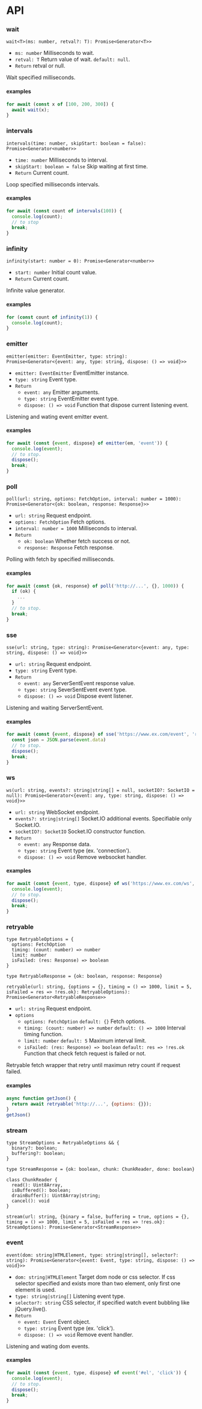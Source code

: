 # API

### wait

```
wait<T>(ms: number, retval?: T): Promise<Generator<T>>
```

* `ms: number` Milliseconds to wait.
* `retval: T` Return value of wait. `default: null`.
* `Return` retval or null.

Wait specified milliseconds.

#### examples

```javascript
for await (const x of [100, 200, 300]) {
  await wait(x);
}
```

### intervals

```
intervals(time: number, skipStart: boolean = false): Promise<Generator<number>>
```

* `time: number` Milliseconds to interval.
* `skipStart: boolean = false` Skip waiting at first time.
* `Return` Current count.

Loop specified milliseconds intervals.

#### examples

```javascript
for await (const count of intervals(100)) {
  console.log(count);
  // to stop
  break;
}
```

### infinity

```
infinity(start: number = 0): Promise<Generator<number>>
```

* `start: number` Initial count value.
* `Return` Current count.

Infinite value generator.

#### examples

```javascript
for (const count of infinity(1)) {
  console.log(count);
}
```

### emitter

```
emitter(emitter: EventEmitter, type: string): Promise<Generator<{event: any, type: string, dispose: () => void}>>
```

* `emitter: EventEmitter` EventEmitter instance.
* `type: string` Event type.
* `Return`
    * `event: any` Emitter arguments.
    * `type: string` EventEmitter event type.
    * `dispose: () => void` Function that dispose current listening event.

Listening and wating event emitter event.

#### examples

```javascript
for await (const {event, dispose} of emitter(em, 'event')) {
  console.log(event);
  // to stop.
  dispose();
  break;
}
```

### poll

```
poll(url: string, options: FetchOption, interval: number = 1000): Promise<Generator<{ok: boolean, response: Response}>>
```

* `url: string` Request endpoint.
* `options: FetchOption` Fetch options.
* `interval: number = 1000` Milliseconds to interval.
* `Return`
    * `ok: boolean` Whether fetch success or not.
    * `response: Response` Fetch response.

Polling with fetch by specified milliseconds.

#### examples

```javascript
for await (const {ok, response} of poll('http://...', {}, 1000)) {
  if (ok) {
    ...
  }
  // to stop.
  break;
}
```

### sse

```
sse(url: string, type: string): Promise<Generator<{event: any, type: string, dispose: () => void}>>
```

* `url: string` Request endpoint.
* `type: string` Event type.
* `Return`
    * `event: any` ServerSentEvent response value.
    * `type: string` SeverSentEvent event type.
    * `dispose: () => void` Dispose event listener.

Listening and waiting ServerSentEvent.

#### examples

```javascript
for await (const {event, dispose} of sse('https://www.ex.com/event', 'request')) {
  const json = JSON.parse(event.data)
  // to stop.
  dispose();
  break;
}
```

### ws

```
ws(url: string, events?: string|string[] = null, socketIO?: SocketIO = null): Promise<Generator<{event: any, type: string, dispose: () => void}>>
```

* `url: string` WebSocket endpoint.
* `events?: string|string[]` Socket.IO additional events. Specifiable only Socket.IO.
* `socketIO?: SocketIO` Socket.IO constructor function.
* `Return`
    * `event: any` Response data.
    * `type: string` Event type (ex. 'connection').
    * `dispose: () => void` Remove websocket handler.

#### examples

```javascript
for await (const {event, type, dispose} of ws('https://www.ex.com/ws', 'request', io)) {
  console.log(event);
  // to stop.
  dispose();
  break;
}
```

### retryable

```
type RetryableOptions = {
  options: FetchOption
  timing: (count: number) => number
  limit: number
  isFailed: (res: Response) => boolean
}
```

```
type RetryableResponse = {ok: boolean, response: Response}
```

```
retryable(url: string, {options = {}, timing = () => 1000, limit = 5, isFailed = res => !res.ok}: RetryableOptions): Promise<Generator<RetryableResponse>>
```

* `url: string` Request endpoint.
* `options`
    * `options: FetchOption` `default: {}` Fetch options.
    * `timing: (count: number) => number` `default: () => 1000` Interval timing function.
    * `limit: number` `default: 5` Maximum interval limit.
    * `isFailed: (res: Response) => boolean` `default: res => !res.ok` Function that check fetch request is failed or not.

Retryable fetch wrapper that retry until maximun retry count if request failed.

#### examples

```javascript
async function getJson() {
  return await retryable('http://...', {options: {}});
}
getJson()
```

### stream

```
type StreamOptions = RetryableOptions && {
  binary?: boolean;
  buffering?: boolean;
}
```

```
type StreamResponse = {ok: boolean, chunk: ChunkReader, done: boolean}
```

```
class ChunkReader {
  read(): Uint8Array,
  isBuffered(): boolean;
  drainBuffer(): Uint8Array|string;
  cancel(): void
}
```

```
stream(url: string, {binary = false, buffering = true, options = {}, timing = () => 1000, limit = 5, isFailed = res => !res.ok}: StreamOptions): Promise<Generator<StreamResponse>>
```

### event

```
event(dom: string|HTMLElement, type: string|string[], selector?: string): Promise<Generator<{event: Event, type: string, dispose: () => void}>>
```

* `dom: string|HTMLElement` Target dom node or css selector. If css selector specified and exists more than two element, only first one element is used.
* `type: string|string[]` Listening event type.
* `selector?: string` CSS selector, if specified watch event bubbling like jQuery.live().
* `Return`
    * `event: Event` Event object.
    * `type: string` Event type (ex. 'click').
    * `dispose: () => void` Remove event handler.

Listening and wating dom events.

#### examples

```javascript
for await (const {event, type, dispose} of event('#el', 'click')) {
  console.log(event);
  // to stop.
  dispose();
  break;
}
```
